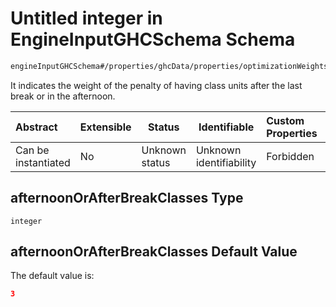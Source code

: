 # Untitled integer in EngineInputGHCSchema Schema

```txt
engineInputGHCSchema#/properties/ghcData/properties/optimizationWeights/properties/sessions/properties/afternoonOrAfterBreakClasses
```

It indicates the weight of the penalty of having class units after the last break or in the afternoon.


| Abstract            | Extensible | Status         | Identifiable            | Custom Properties | Additional Properties | Access Restrictions | Defined In                                                         |
| :------------------ | ---------- | -------------- | ----------------------- | :---------------- | --------------------- | ------------------- | ------------------------------------------------------------------ |
| Can be instantiated | No         | Unknown status | Unknown identifiability | Forbidden         | Allowed               | none                | [ghc.schema.json\*](../out/ghc.schema.json "open original schema") |

## afternoonOrAfterBreakClasses Type

`integer`

## afternoonOrAfterBreakClasses Default Value

The default value is:

```json
3
```
